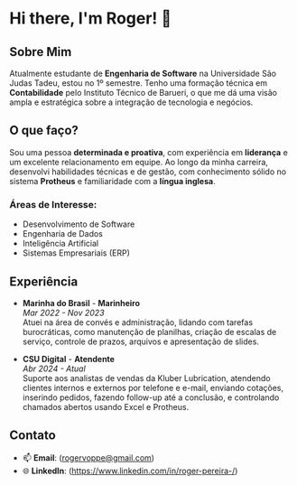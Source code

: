 # Hi there, I'm Roger! 🚀

## Sobre Mim

Atualmente estudante de **Engenharia de Software** na Universidade São Judas Tadeu, estou no 1º semestre. Tenho uma formação técnica em **Contabilidade** pelo Instituto Técnico de Barueri, o que me dá uma visão ampla e estratégica sobre a integração de tecnologia e negócios.

## O que faço?

Sou uma pessoa **determinada e proativa**, com experiência em **liderança** e um excelente relacionamento em equipe. Ao longo da minha carreira, desenvolvi habilidades técnicas e de gestão, com conhecimento sólido no sistema **Protheus** e familiaridade com a **língua inglesa**.

### Áreas de Interesse:

- Desenvolvimento de Software
- Engenharia de Dados
- Inteligência Artificial
- Sistemas Empresariais (ERP)

## Experiência

- **Marinha do Brasil** - **Marinheiro**  
  *Mar 2022 - Nov 2023*  
  Atuei na área de convés e administração, lidando com tarefas burocráticas, como manutenção de planilhas, criação de escalas de serviço, controle de prazos, arquivos e apresentação de slides.

- **CSU Digital** - **Atendente**  
  *Abr 2024 - Atual*  
  Suporte aos analistas de vendas da Kluber Lubrication, atendendo clientes internos e externos por telefone e e-mail, enviando cotações, inserindo pedidos, fazendo follow-up até a conclusão, e controlando chamados abertos usando Excel e Protheus.

## Contato

- 📫 **Email**: (rogervoppe@gmail.com)
- 🌐 **LinkedIn**: (https://www.linkedin.com/in/roger-pereira-/)
